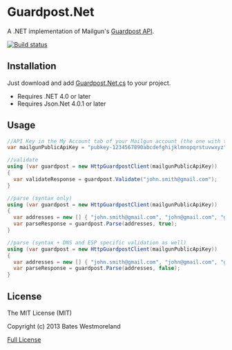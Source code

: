 Guardpost.Net
=============

A .NET implementation of Mailgun's [Guardpost API](https://api.mailgun.net/v2/address).

[![Build status](https://ci.appveyor.com/api/projects/status/72m4u80mt587llc2)](https://ci.appveyor.com/project/rbwestmoreland/guardpost-net)

Installation
---  
Just download and add [Guardpost.Net.cs](src/Guardpost.Net/Guardpost.Net.cs) to your project.

* Requires .NET 4.0 or later
* Requires Json.Net 4.0.1 or later

Usage
---  

```csharp
//API Key in the My Account tab of your Mailgun account (the one with the “pubkey” prefix).
var mailgunPublicApiKey = "pubkey-1234567890abcdefghijklmnopqrstuvwxyz";

//validate
using (var guardpost = new HttpGuardpostClient(mailgunPublicApiKey))
{
  var validateResponse = guardpost.Validate("john.smith@gmail.com");
}

//parse (syntax only)
using (var guardpost = new HttpGuardpostClient(mailgunPublicApiKey))
{
  var addresses = new [] { "john.smith@gmail.com", "john@gmail.com", "gmail.com" };
  var parseResponse = guardpost.Parse(addresses, true);
}

//parse (syntax + DNS and ESP specific validation as well)
using (var guardpost = new HttpGuardpostClient(mailgunPublicApiKey))
{
  var addresses = new [] { "john.smith@gmail.com", "john@gmail.com", "gmail.com" };
  var parseResponse = guardpost.Parse(addresses, false);
}
``` 

License
---
The MIT License (MIT)

Copyright (c) 2013 Bates Westmoreland 

[Full License](LICENSE)
